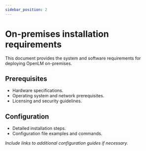 ```yaml
---
sidebar_position: 2
---
```


# On-premises installation requirements

This document provides the system and software requirements for deploying OpenLM on-premises.

## Prerequisites

- Hardware specifications.
- Operating system and network prerequisites.
- Licensing and security guidelines.

## Configuration

- Detailed installation steps.
- Configuration file examples and commands.

_Include links to additional configuration guides if necessary._